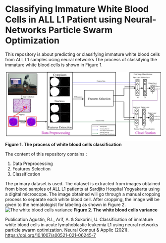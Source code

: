 # Classifying Immature White Blood Cells in ALL L1 Patient using Neural-Networks Particle Swarm Optimization

This repository is about predicting or classifying immature white blood cells from ALL L1 samples using neural networks
The process of classifying the immature white blood cells is shown in Figure 1.

![The process of white blood cells classification](/fig_1.png)
**Figure 1. The process of white blood cells classification**

The content of this repository contains :
1. Data Preprocessing
2. Features Selection
3. Classification

The primary dataset is used. The dataset is extracted from images obtained from blood samples of ALL L1 patients at Sardjito Hospital Yogyakarta using a digital microscope. The image obtained will go through a manual cropping process to separate each white blood cell. After cropping, the image will be given to the hematologist for labeling as shown in Figure 2.
![The white blood cells variance](/fig_2.png)
**Figure 2. The white blood cells variance**

Publication
Agustin, R.I., Arif, A. & Sukorini, U. Classification of immature white blood cells in acute lymphoblastic leukemia L1 using neural networks particle swarm optimization. Neural Comput & Applic (2021). https://doi.org/10.1007/s00521-021-06245-7
